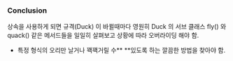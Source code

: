 ### Conclusion

상속을 사용하게 되면 규격(Duck) 이 바뀔때마다 영원히 Duck 의 서브 클래스 fly() 와 quack() 같은 메서드들을 일일히 살펴보고 상황에 따라 오버라이딩 해야 함.

- 특정 형식의 오리만 날거나 꽥꽥거릴 수** **있도록 하는 깔끔한 방법을 찾아야 함.